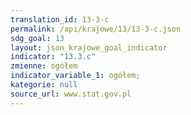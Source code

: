 ```yaml
---
translation_id: 13-3-c
permalink: /api/krajowe/13/13-3-c.json
sdg_goal: 13
layout: json_krajowe_goal_indicator
indicator: "13.3.c"
zmienne: ogółem
indicator_variable_1: ogółem;
kategorie: null
source_url: www.stat.gov.pl
---
```

